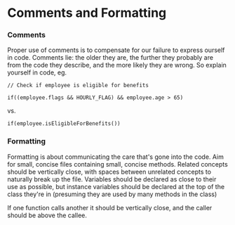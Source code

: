 # Comments and Formatting

### Comments

Proper use of comments is to compensate for our failure to express ourself in code. Comments lie: the older they are, the further they probably are from the code they describe, and the more likely they are wrong. So explain yourself in code, eg.&#x20;

`// Check if employee is eligible for benefits`&#x20;

`if((employee.flags && HOURLY_FLAG) && employee.age > 65)`

vs.

`if(employee.isEligibleForBenefits())`

### Formatting

Formatting is about communicating the care that's gone into the code. Aim for small, concise files containing small, concise methods. Related concepts should be vertically close, with spaces between unrelated concepts to naturally break up the file. Variables should be declared as close to their use as possible, but instance variables should be declared at the top of the class they're in (presuming they are used by many methods in the class)

If one function calls another it should be vertically close, and the caller should be above the callee.
